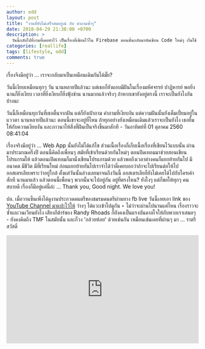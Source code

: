 ```yaml
---
author: odd
layout: post
title: "งานที่ยังไม่เสร็จสมบรูณ์ กับ คำถามซ้ำๆ"
date: 2018-04-29 21:38:00 +0700
description: >
  วันนี้กลับไปที่งานที่เคยทำไว้ เป็นเรื่องที่เขียนไว้ใน Firebase ตอนนั้นกลับมาหัดเขียน Code ใหม่ๆ เริ่มใช้ JavaScript ทำอะไรต่ออะไรไว้บน Web App
categories: [reallife]
tags: [lifestyle, odd]
comments: true
---
```

เรื่องจึงมีอยู่ว่า ... เราจะกลับมาเป็นเหมือนเดิมกันได้มั๊ย?

วันนี้เงียบเหมือนทุกๆ วัน นานหลายปีแล้วนะ แต่เธอก็ยังแอบมีฝันในเรื่องมหัศจรรย์ ปาฏิหารย์ พอยิ่งนานก็ยิ่งเงียบ เวลาที่ยิ่งเงียบก็ยิ่งฟุ้งซ่าน นานมากแล้วจริงๆ ถ้าหากเขายังอยู่ตรงนี้ เราจะเป็นยังไงกันบ้างนะ

วันนี้ก็เหมือนทุกวันที่เธอตื่นจากฝัน แต่ก็ยังเฝ้าถาม คำถามที่เงียบงัน แต่ความฝันนั้นยังเต็มเปี่ยมอยู่ในแววตา นานหลายปีแล้วนะ ตอนนี้เขาจะอยู่ที่ไหน ถ้าทุกอย่างยังเหมือนเดิมแล้วเราจะเป็นยังไง เธอยิ้มให้กับความเงียบงัน และภาวนาให้สิ่งที่ฝันเป็นจริงขึ้นมาสักที - วันอาทิตย์ที่ 01 ตุลาคม 2560 08:41:04

เรื่องจริงมีอยู่ว่า ... Web App นั้นยังไม่ได้แก้ไข ส่วนเนื้อเรื่องก็เก็บเนื้อเรื่องที่เขียนไว้แบบนั้น ผ่านมาประมาณครึ่งปี ตอนนี้คิดถึงเพื่อนๆ สมัยที่เข้าเรียนด้วยกันใหม่ๆ ตอนปิดเทอมมาช่วยสอนเขียนโปรแกรมให้ แล้วตอนเปิดเทอมก็มานั่งเขียนโปรแกรมด้วย แล้วพอถึงเวลาต่างคนก็แยกย้ายกันไป มีอนาคต มีชีวิต มีที่เรียนใหม่ ก่อนแยกย้ายกันไปเราจำได้ว่าดี๋เคยบอกว่าถ้าจะไปเรียนต่อให้ไปออสเตรเลียเพราะว่าอยู่ใกล้ ตั้งแต่วันนั้นล่วงเลยมาจนถึงวันนี้ ออสเตรเลียก็ยังไม่เคยได้ไปกับใครเค้าสักที นานมาแล้ว แล้วตอนนี้เพื่อนๆ พวกนั้นจะไปอยู่กัน อยู่ที่ตรงไหน? ยังไงๆ แต่ก็ขอให้ทุกๆ คนสบายดี เรื่องก็มีอยู่แค่นี้ล่ะ ... Thank you, Good night. We love you!

ปล. เมื่อวานซืนเพิ่งได้ดูงานประกวดดนตรีของชมรมดนตรีผ่านทาง fb live วันนี้เลยเอา link ของ [YouTube Channel มาแปะไว้ให้](https://www.youtube.com/channel/UClnv0JacTcWUWNU2QMAxFJw) ว่างๆ ได้แวะเข้าไปดูกัน ‣ ไม่ว่าจะผ่านไปนานแค่ไหน เรื่องราวจะซ้ำและวนเวียนยังไง เสียงกีต้าร์ของ Randy Rhoads ก็ยังคงเป็นแรงบันดาลใจให้กับพวกเราเสมอๆ - ยังคงคิดถึง TMF ในสมัยนั้น และก็วง 'กล้วยห้อย' ด้วยเช่นกัน เหมือนเช่นเคยที่ผ่านๆ มา ... ราตรีสวัสดิ์

<div style="position:relative;width:100%;height:0;padding-bottom:56.25%;">
<iframe style="width:100%;height:100%;position:absolute;top:0;left:0;" src="https://www.youtube.com/embed/UybjY3HTt_k" frameborder="0" allow="autoplay; encrypted-media" allowfullscreen>
</iframe>
</div>
